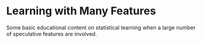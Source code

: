 # Learning with Many Features

Some basic educational content on statistical learning when a large number of speculative features are involved.
